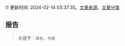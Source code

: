 :alarm_clock: 更新时间: 2024-02-14 03:37:35。[文章来源](/README.md)、[文章分类](/TAGS.md)

## 报告


> 关键字：`报告`、`月报`



